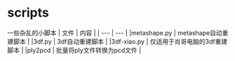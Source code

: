 # scripts
一些杂乱的小脚本
| 文件 | 内容 |
| --- | --- |
|metashape.py     |     metashape自动重建脚本 |
|3df.py         |       3df自动重建脚本     |
|3df-xiao.py | 仅适用于肖哥电脑的3df重建脚本 |
|ply2pcd | 批量将ply文件转换为pcd文件 |
